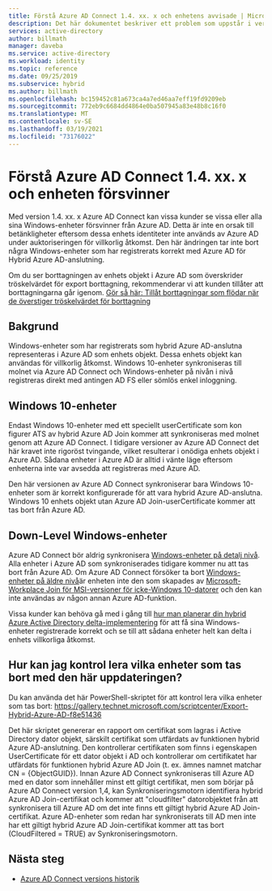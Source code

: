 ```yaml
---
title: Förstå Azure AD Connect 1.4. xx. x och enhetens avvisade | Microsoft Docs
description: Det här dokumentet beskriver ett problem som uppstår i version 1.4. xx. x Azure AD Connect
services: active-directory
author: billmath
manager: daveba
ms.service: active-directory
ms.workload: identity
ms.topic: reference
ms.date: 09/25/2019
ms.subservice: hybrid
ms.author: billmath
ms.openlocfilehash: bc159452c81a673ca4a7ed46aa7eff19fd9209eb
ms.sourcegitcommit: 772eb9c6684dd4864e0ba507945a83e48b8c16f0
ms.translationtype: MT
ms.contentlocale: sv-SE
ms.lasthandoff: 03/19/2021
ms.locfileid: "73176022"
---
```

# <a name="understanding-azure-ad-connect-14xxx-and-device-disappearance"></a>Förstå Azure AD Connect 1.4. xx. x och enheten försvinner
Med version 1.4. xx. x Azure AD Connect kan vissa kunder se vissa eller alla sina Windows-enheter försvinner från Azure AD. Detta är inte en orsak till betänkligheter eftersom dessa enhets identiteter inte används av Azure AD under auktoriseringen för villkorlig åtkomst. Den här ändringen tar inte bort några Windows-enheter som har registrerats korrekt med Azure AD för Hybrid Azure AD-anslutning.

Om du ser borttagningen av enhets objekt i Azure AD som överskrider tröskelvärdet för export borttagning, rekommenderar vi att kunden tillåter att borttagningarna går igenom. [Gör så här: Tillåt borttagningar som flödar när de överstiger tröskelvärdet för borttagning](how-to-connect-sync-feature-prevent-accidental-deletes.md)

## <a name="background"></a>Bakgrund
Windows-enheter som har registrerats som hybrid Azure AD-anslutna representeras i Azure AD som enhets objekt. Dessa enhets objekt kan användas för villkorlig åtkomst. Windows 10-enheter synkroniseras till molnet via Azure AD Connect och Windows-enheter på nivån i nivå registreras direkt med antingen AD FS eller sömlös enkel inloggning.

## <a name="windows-10-devices"></a>Windows 10-enheter
Endast Windows 10-enheter med ett speciellt userCertificate som kon figurer ATS av hybrid Azure AD Join kommer att synkroniseras med molnet genom att Azure AD Connect. I tidigare versioner av Azure AD Connect det här kravet inte rigoröst tvingande, vilket resulterar i onödiga enhets objekt i Azure AD. Sådana enheter i Azure AD är alltid i vänte läge eftersom enheterna inte var avsedda att registreras med Azure AD. 

Den här versionen av Azure AD Connect synkroniserar bara Windows 10-enheter som är korrekt konfigurerade för att vara hybrid Azure AD-anslutna. Windows 10 enhets objekt utan Azure AD Join-userCertificate kommer att tas bort från Azure AD.

## <a name="down-level-windows-devices"></a>Down-Level Windows-enheter
Azure AD Connect bör aldrig synkronisera [Windows-enheter på detalj nivå](../devices/hybrid-azuread-join-plan.md#windows-down-level-devices). Alla enheter i Azure AD som synkroniserades tidigare kommer nu att tas bort från Azure AD. Om Azure AD Connect försöker ta bort [Windows-enheter på äldre nivå](../devices/hybrid-azuread-join-plan.md#windows-down-level-devices)är enheten inte den som skapades av [Microsoft-Workplace Join för MSI-versioner för icke-Windows 10-datorer](https://www.microsoft.com/download/details.aspx?id=53554) och den kan inte användas av någon annan Azure AD-funktion.

Vissa kunder kan behöva gå med i gång till [hur man planerar din hybrid Azure Active Directory delta-implementering](../devices/hybrid-azuread-join-plan.md) för att få sina Windows-enheter registrerade korrekt och se till att sådana enheter helt kan delta i enhets villkorliga åtkomst. 

## <a name="how-can-i-verify-which-devices-are-deleted-with-this-update"></a>Hur kan jag kontrol lera vilka enheter som tas bort med den här uppdateringen?

Du kan använda det här PowerShell-skriptet för att kontrol lera vilka enheter som tas bort: https://gallery.technet.microsoft.com/scriptcenter/Export-Hybrid-Azure-AD-f8e51436

Det här skriptet genererar en rapport om certifikat som lagras i Active Directory dator objekt, särskilt certifikat som utfärdats av funktionen hybrid Azure AD-anslutning.
Den kontrollerar certifikaten som finns i egenskapen UserCertificate för ett dator objekt i AD och kontrollerar om certifikatet har utfärdats för funktionen hybrid Azure AD Join (t. ex. ämnes namnet matchar CN = {ObjectGUID}).
Innan Azure AD Connect synkroniseras till Azure AD med en dator som innehåller minst ett giltigt certifikat, men som börjar på Azure AD Connect version 1,4, kan Synkroniseringsmotorn identifiera hybrid Azure AD Join-certifikat och kommer att "cloudfilter" datorobjektet från att synkronisera till Azure AD om det inte finns ett giltigt hybrid Azure AD Join-certifikat.
Azure AD-enheter som redan har synkroniserats till AD men inte har ett giltigt hybrid Azure AD Join-certifikat kommer att tas bort (CloudFiltered = TRUE) av Synkroniseringsmotorn.

## <a name="next-steps"></a>Nästa steg
- [Azure AD Connect versions historik](reference-connect-version-history.md)
